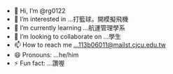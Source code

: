- 👋 Hi, I’m @rg0122
- 👀 I’m interested in ...打籃球。開模擬飛機
- 🌱 I’m currently learning ...航運管理學系
- 💞️ I’m looking to collaborate on ...學生
- 📫 How to reach me ...113b06011@mailst.cjcu.edu.tw
- 😄 Pronouns: ...he/him
- ⚡ Fun fact: ...讚喔

<!---
rg0122/rg0122 is a ✨ special ✨ repository because its `README.md` (this file) appears on your GitHub profile.
You can click the Preview link to take a look at your changes.
--->
